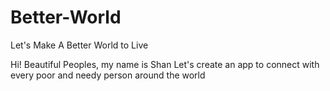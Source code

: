 # Better-World
Let's Make A Better World to Live


Hi! Beautiful Peoples, my name is Shan 
Let's create an app to connect with every poor and needy person around the world
